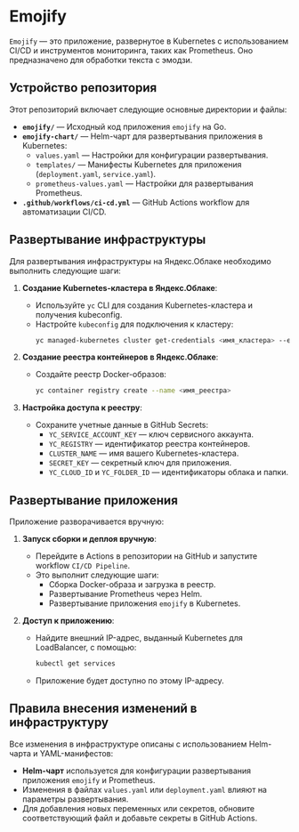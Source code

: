 # Emojify

`Emojify` — это приложение, развернутое в Kubernetes с использованием CI/CD и инструментов мониторинга, таких как Prometheus. Оно предназначено для обработки текста с эмодзи.

## Устройство репозитория

Этот репозиторий включает следующие основные директории и файлы:

- **`emojify/`** — Исходный код приложения `emojify` на Go.
- **`emojify-chart/`** — Helm-чарт для развертывания приложения в Kubernetes:
  - `values.yaml` — Настройки для конфигурации развертывания.
  - `templates/` — Манифесты Kubernetes для приложения (`deployment.yaml`, `service.yaml`).
  - `prometheus-values.yaml` — Настройки для развертывания Prometheus.
- **`.github/workflows/ci-cd.yml`** — GitHub Actions workflow для автоматизации CI/CD.

## Развертывание инфраструктуры

Для развертывания инфраструктуры на Яндекс.Облаке необходимо выполнить следующие шаги:

1. **Создание Kubernetes-кластера в Яндекс.Облаке**:
   - Используйте `yc` CLI для создания Kubernetes-кластера и получения kubeconfig.
   - Настройте `kubeconfig` для подключения к кластеру:
     ```bash
     yc managed-kubernetes cluster get-credentials <имя_кластера> --external
     ```

2. **Создание реестра контейнеров в Яндекс.Облаке**:
   - Создайте реестр Docker-образов:
     ```bash
     yc container registry create --name <имя_реестра>
     ```

3. **Настройка доступа к реестру**:
   - Сохраните учетные данные в GitHub Secrets:
     - `YC_SERVICE_ACCOUNT_KEY` — ключ сервисного аккаунта.
     - `YC_REGISTRY` — идентификатор реестра контейнеров.
     - `CLUSTER_NAME` — имя вашего Kubernetes-кластера.
     - `SECRET_KEY` — секретный ключ для приложения.
     - `YC_CLOUD_ID` и `YC_FOLDER_ID` — идентификаторы облака и папки.

## Развертывание приложения

Приложение разворачивается вручную:

1. **Запуск сборки и деплоя вручную**:
   - Перейдите в Actions в репозитории на GitHub и запустите workflow `CI/CD Pipeline`.
   - Это выполнит следующие шаги:
     - Сборка Docker-образа и загрузка в реестр.
     - Развертывание Prometheus через Helm.
     - Развертывание приложения `emojify` в Kubernetes.

2. **Доступ к приложению**:
   - Найдите внешний IP-адрес, выданный Kubernetes для LoadBalancer, с помощью:
     ```bash
     kubectl get services
     ```
   - Приложение будет доступно по этому IP-адресу.

## Правила внесения изменений в инфраструктуру

Все изменения в инфраструктуре описаны с использованием Helm-чарта и YAML-манифестов:

- **Helm-чарт** используется для конфигурации развертывания приложения `emojify` и Prometheus.
- Изменения в файлах `values.yaml` или `deployment.yaml` влияют на параметры развертывания.
- Для добавления новых переменных или секретов, обновите соответствующий файл и добавьте секреты в GitHub Actions.


